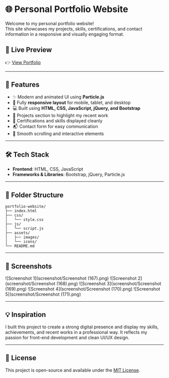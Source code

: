 
# 🌐 Personal Portfolio Website

Welcome to my personal portfolio website!  
This site showcases my projects, skills, certifications, and contact information in a responsive and visually engaging format.

## 🚀 Live Preview

👉 [View Portfolio](https://12-arun05.github.io/Gandhi-Portfolio/#)  

---

## 📌 Features

- ✨ Modern and animated UI using **Particle.js**
- 📱 Fully **responsive layout** for mobile, tablet, and desktop
- 💻 Built using **HTML, CSS, JavaScript, jQuery, and Bootstrap**
- 📂 Projects section to highlight my recent work
- 🧾 Certifications and skills displayed cleanly
- 📬 Contact form for easy communication
- 🔄 Smooth scrolling and interactive elements

---

## 🛠️ Tech Stack

- **Frontend**: HTML, CSS, JavaScript
- **Frameworks & Libraries**: Bootstrap, jQuery, Particle.js

---

## 📁 Folder Structure

```
portfolio-website/
├── index.html
├── css/
│   └── style.css
├── js/
│   └── script.js
├── assets/
│   ├── images/
│   └── icons/
└── README.md
```

---

## 📸 Screenshots

![Screenshot 1](screenshot/Screenshot (167).png)
![Screenshot 2](screenshot/Screenshot (168).png)
![Screenshot 3](screenshot/Screenshot (169).png)
![Screenshot 4](screenshot/Screenshot (170).png)
![Screenshot 5](screenshot/Screenshot (171).png)


---

## 💡 Inspiration

I built this project to create a strong digital presence and display my skills, achievements, and recent works in a professional way. It reflects my passion for front-end development and clean UI/UX design.

---


## 📜 License

This project is open-source and available under the [MIT License](LICENSE).
